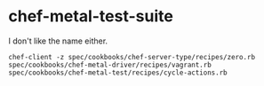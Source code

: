 chef-metal-test-suite
=====================
I don't like the name either.

```
chef-client -z spec/cookbooks/chef-server-type/recipes/zero.rb spec/cookbooks/chef-metal-driver/recipes/vagrant.rb spec/cookbooks/chef-metal-test/recipes/cycle-actions.rb
```
